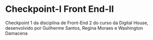 # Checkpoint-I Front End-II
Checkpoint 1 da disciplina de Front-End 2 do curso da Digital House, desenvolvido por  Guilherme Santos, Regina Moraes e Washington Damacena

